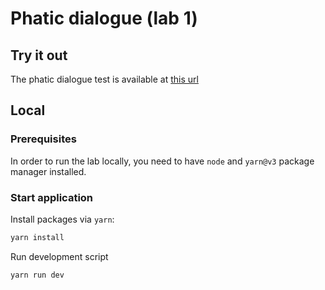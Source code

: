 # Phatic dialogue (lab 1)

## Try it out

The phatic dialogue test is available at [this url](https://ai-phatic-dialogue.shabashab.dev)

## Local 

### Prerequisites 

In order to run the lab locally, you need to have `node` and `yarn@v3` package manager installed.

### Start application

Install packages via `yarn`:

```sh
yarn install
```

Run development script

```sh
yarn run dev
```